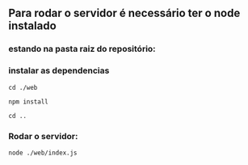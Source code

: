 ## Para rodar o servidor é necessário ter o node instalado

### estando na pasta raiz do repositório:

### instalar as dependencias

<code>cd ./web</code>

<code>npm install</code>

<code>cd ..</code>

### Rodar o servidor:

<code>node ./web/index.js</code>
